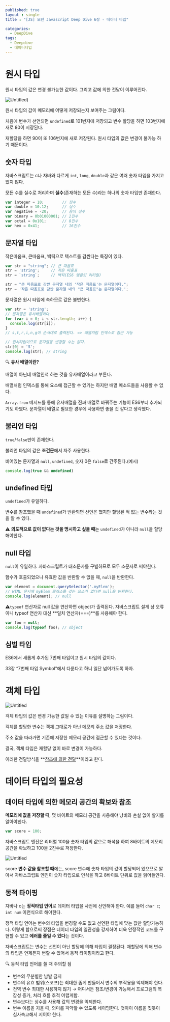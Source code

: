 ```yaml
---
published: true
layout : single
title : "[JS] 모던 Javascript Deep Dive 6장 - 데이터 타입"

categories:
  - DeepDive
tags:
  - Deepdive
  - 데이터타입
---
```

# 원시 타입

원시 타입의 값은 변경 불가능한 값이다. 그리고 값에 의한 전달이 이루어진다.

![Untitled](/assets/images/6-1.png))

원시 타입의 값이 메모리에 어떻게 저장되는지 보여주는 그림이다.

처음에 변수가 선언되면 `undefined`로 101번지에 저장되고 변수 할당을 하면 103번지에 새로 80이 저장된다. 

재할당을 하면 90이 또 106번지에 새로 저장된다. 원시 타입의 값은 변경이 불가능 하기 때문이다.

## 숫자 타입

자바스크립트는 c나 자바와 다르게 `int`, `long`, `double`과 같은 여러 숫자 타입을 가지고 있지 않다.

모든 수를 실수로 처리하며 **실수**(존재하는 모든 수)라는 하나의 숫자 타입만 존재한다.

```jsx
var integer = 10;        // 정수
var double = 10.12;      // 실수
var negative = -20;      // 음의 정수
var binary = 0b01000001; // 2진수
var octal = 0o101;       // 8진수
var hex = 0x41;          // 16진수
```

## 문자열 타입

작은따옴표, 큰따옴표, 백틱으로 텍스트를 감싼다는 특징이 있다.

```jsx
var str = "string"; // 큰 따옴표
str = 'string';     // 작은 따옴표
str = `string`;     // 백틱(ES6 템플릿 리터럴)

str = "큰 따옴표로 감싼 문자열 내의 '작은 따옴표'는 문자열이다.";
str = '작은 따옴표로 감싼 문자열 내의 "큰 따옴표"는 문자열이다.';
```

문자열은 원시 타입에 속하므로 값은 불변한다.

```jsx
var str = 'string';
// 문자열은 유사배열이다.
for (var i = 0; i < str.length; i++) {
  console.log(str[i]);
}
// s,t,r,i,n,g이 순서대로 출력된다. => 배열처럼 인덱스로 접근 가능

// 원시타입이므로 문자열을 변경할 수는 없다.
str[0] = 'S';
console.log(str); // string
```

🔍 **유사 배열이란?**

배열이 아닌데 배열인척 하는 것을 유사배열이라고 부른다. 

배열처럼 인덱스를 통해 요소에 접근할 수 있기는 하지만 배열 메소드들을 사용할 수 없다. 

`Array.from` 메서드를 통해 유사배열을 진짜 배열로 바꿔주는 기능이 ES6부터 추가되기도 하였다. 문자열이 배열로 필요한 경우에 사용하면 좋을 것 같다고 생각했다.

## 불리언 타입

`true`/`false`만이 존재한다.

불리언 타입의 값은 **조건문**에서 자주 사용한다.

비어있는 문자열과 `null`, `undefined`, 숫자 0은 `false`로 간주된다.(예시)

```jsx
console.log(true && undefined)
```

## undefined 타입

`undefined`가 유일하다.

변수를 참조했을 때 `undefined`가 반환되면 선언은 했지만 할당된 적 없는 변수라는 것을 알 수 있다. 

⚠ **의도적으로 값이 없다는 것을 명시하고 싶을 때**는 `undefined`가 아니라 `null`을 할당해야한다.

## null 타입

`null`이 유일하다. 자바스크립트가 대소문자를 구별하므로 모두 소문자로 써야한다. 

함수가 호출되었으나 유효한 값을 반환할 수 없을 때, `null`을 반환한다.

```jsx
var element = document.querySelector('.myElem');
// HTML 문서에 myElem 클래스를 갖는 요소가 없다면 null을 반환한다.
console.log(element); // null
```

⚠`typeof` 연산자로 null 값을 연산하면 object가 출력된다. 자바스크립트 설계 상 오류이니 typeof 연산자 대신 **일치 연산자(===)**를 사용해야 한다.

```jsx
var foo = null;
console.log(typeof foo); // object
```

## 심벌 타입

ES6에서 새롭게 추가된 7번째 타입이고 원시 타입의 값이다.

33장 “7번째 타입 Symbol”에서 다룬다고 하니 일단 넘어가도록 하자.

# 객체 타입

![Untitled](/assets/images/6-2.png)

객체 타입의 값은 변경 가능한 값일 수 있는 이유를 설명하는 그림이다.

객체를 할당한 변수는 객체 그대로가 아닌 메모리 주소 값을 저장한다. 

주소 값을 따라가면 기존에 저장한 메모리 공간에 접근할 수 있다는 것이다.  

결국, 객체 타입은 재할당 없이 바로 변경이 가능하다.

이러한 전달방식을 **[참조에 의한 전달](https://poiemaweb.com/js-object#4-pass-by-reference)**이라고 한다.

# 데이터 타입의 필요성

## 데이터 타입에 의한 메모리 공간의 확보와 참조

**메모리에 값을 저장할 때**, 몇 바이트의 메모리 공간을 사용해야 낭비와 손실 없이 할지를 알아야한다. 

```jsx
var score = 100; 
```

자바스크립트 엔진은 리터럴 100을 숫자 타입의 값으로 해석을 하여 8바이트의 메모리 공간을 확보하고 100을 2진수로 저장한다.

![Untitled](/assets/images/6-3.png)

score **변수 값을 참조할 때**에는, score 변수에 숫자 타입의 값이 할당되어 있으므로 알아서 자바스크립트 엔진이 숫자 타입으로 인식을 하고 8바이트 단위로 값을 읽어들인다.

## 동적 타이핑

자바나  c는 **정적타입 언어**로 데이터 타입을 사전에 선언해야 한다. 예를 들어 `char c`; `int num` 이런식으로 해야한다.

정적 타입 언어는 변수의 타입을 변경할 수도 없고 선언한 타입에 맞는 값만 할당가능하다. 이렇게 함으로써 장점은 데이터 타입의 일관성을 강제하여 더욱 안정적인 코드를 구현할 수 있고 **에러를 줄일 수 있다**는 것이다.

자바스크립트는 변수는 선언이 아닌 할당에 의해 타입이 결정된다. 재할당에 의해 변수의 타입은 언제든지 변할 수 있어서 동적 타이핑이라고 한다.

🔍 동적 타입 언어를 쓸 때 주의할 점

- 변수의 무분별한 남발 금지
- 변수의 유효 범위(스코프)는 최대한 좁게 만들어서 변수의 부작용을 억제해야 한다.
- 전역 변수 최대한 사용하지 않기 → 어디서든 참조/변경이 가능해서 프로그램의 복잡성 증가, 처리 흐름 추적 어렵게함.
- 변수보다는 상수를 사용해 값의 변경을 억제한다.
- 변수 이름을 지을 때, 의미를 파악할 수 있도록 네이밍한다. 첫아이 이름을 짓듯이 심사숙고해서 지어야 한다.